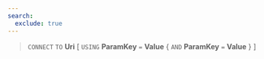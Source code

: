 ```yaml
---
search:
  exclude: true
---
```

<!--start-->

> `CONNECT` `TO` **Uri**
  \[ `USING` **ParamKey** `=` **Value**
      \{ `AND` **ParamKey** `=` **Value** \}
      \]
  
